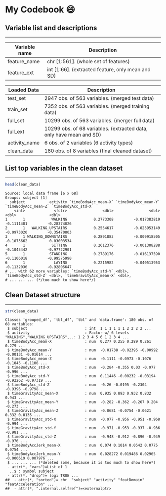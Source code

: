 My Codebook :smile:
========


## Variable list and descriptions
------------------------------

Variable name   | Description
----------------|------------
feature_name    | chr [1:561]. (whole set of features)
feature_ext     | int [1:66]. (extracted feature, only mean and SD)

Loaded Data     | Description
----------------|------------
test_set        | 2947 obs. of 563 variables. (merged test data)
train_set       | 7352 obs. of 563 variables. (merged training data)
full_set        | 10299 obs. of 563 variables. (merger full data)
full_ext        | 10299 obs. of 68 variables. (extracted data, only have mean and SD)
activity_name   | 6 obs. of 2 variables (6 activity types)
clean_data      | 180 obs. of 8 variables (final cleaned dataset)



## List top variables in the clean dataset
----------------------------------------

```r
head(clean_data)
```

```
Source: local data frame [6 x 68]
Groups: subject [1]
  subject           activity `timeBodyAcc_mean-X` `timeBodyAcc_mean-Y` `timeBodyAcc_mean-Z` `timeBodyAcc_std-X`
    <int>             <fctr>                <dbl>                <dbl>                <dbl>               <dbl>
1       1            WALKING            0.2773308         -0.017383819           -0.1111481         -0.28374026
2       1   WALKING_UPSTAIRS            0.2554617         -0.023953149           -0.0973020         -0.35470803
3       1 WALKING_DOWNSTAIRS            0.2891883         -0.009918505           -0.1075662          0.03003534
4       1            SITTING            0.2612376         -0.001308288           -0.1045442         -0.97722901
5       1           STANDING            0.2789176         -0.016137590           -0.1106018         -0.99575990
6       1             LAYING            0.2215982         -0.040513953           -0.1132036         -0.92805647
# ... with 62 more variables: `timeBodyAcc_std-Y` <dbl>, `timeBodyAcc_std-Z` <dbl>, `timeGravityAcc_mean-X` <dbl>,
# ... ... ... (*/too much to show here*/)
```

## Clean Dataset structure
-----------------

```r
str(clean_data)
```

```
Classes ‘grouped_df’, ‘tbl_df’, ‘tbl’ and 'data.frame':	180 obs. of  68 variables:
 $ subject                          : int  1 1 1 1 1 1 2 2 2 2 ...
 $ activity                         : Factor w/ 6 levels "WALKING","WALKING_UPSTAIRS",..: 1 2 3 4 5 6 1 2 3 4 ...
 $ timeBodyAcc_mean-X               : num  0.277 0.255 0.289 0.261 0.279 ...
 $ timeBodyAcc_mean-Y               : num  -0.01738 -0.02395 -0.00992 -0.00131 -0.01614 ...
 $ timeBodyAcc_mean-Z               : num  -0.1111 -0.0973 -0.1076 -0.1045 -0.1106 ...
 $ timeBodyAcc_std-X                : num  -0.284 -0.355 0.03 -0.977 -0.996 ...
 $ timeBodyAcc_std-Y                : num  0.11446 -0.00232 -0.03194 -0.92262 -0.97319 ...
 $ timeBodyAcc_std-Z                : num  -0.26 -0.0195 -0.2304 -0.9396 -0.9798 ...
 $ timeGravityAcc_mean-X            : num  0.935 0.893 0.932 0.832 0.943 ...
 $ timeGravityAcc_mean-Y            : num  -0.282 -0.362 -0.267 0.204 -0.273 ...
 $ timeGravityAcc_mean-Z            : num  -0.0681 -0.0754 -0.0621 0.332 0.0135 ...
 $ timeGravityAcc_std-X             : num  -0.977 -0.956 -0.951 -0.968 -0.994 ...
 $ timeGravityAcc_std-Y             : num  -0.971 -0.953 -0.937 -0.936 -0.981 ...
 $ timeGravityAcc_std-Z             : num  -0.948 -0.912 -0.896 -0.949 -0.976 ...
 $ timeBodyAccJerk_mean-X           : num  0.074 0.1014 0.0542 0.0775 0.0754 ...
 $ timeBodyAccJerk_mean-Y           : num  0.028272 0.019486 0.02965 -0.000619 0.007976 ...
 $ ... ... ... (*deleted some, because it is too much to show here*)
 - attr(*, "vars")=List of 1
  ..$ : symbol subject
 - attr(*, "drop")= logi TRUE ...
##  - attr(*, "sorted")= chr  "subject" "activity" "featDomain" "featAcceleration" ...
##  - attr(*, ".internal.selfref")=<externalptr>
```

